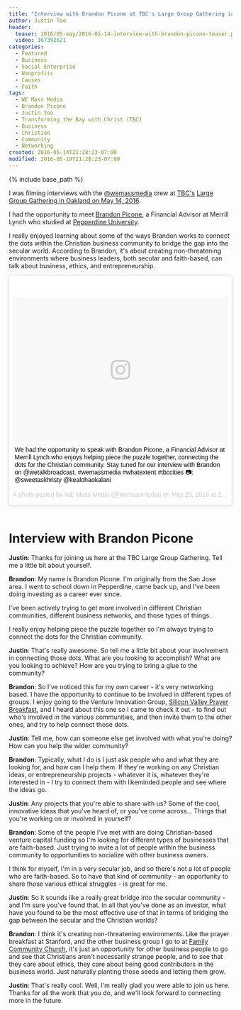 ```yaml
---
title: "Interview with Brandon Picone at TBC's Large Group Gathering in Oakland - May 14, 2016"
author: Justin Too
header:
  teaser: 2016/05-may/2016-05-14-interview-with-brandon-picone-teaser.png
  video: 167392621
categories:
  - Featured
  - Business
  - Social Enterprise
  - Nonprofits
  - Causes
  - Faith
tags:
  - WE Mass Media
  - Brandon Picone
  - Justin Too
  - Transforming the Bay with Christ (TBC)
  - Business
  - Christian
  - Community
  - Networking
created: 2016-05-14T21:28:23-07:00
modified: 2016-05-19T21:28:23-07:00
---
```


{% include base_path %}

I was filming interviews with the <a href="http://instagram.com/wemassmedia">@wemassmedia</a> crew at <a href="http://www.tbc.city/">TBC's</a> <a href="https://www.eventbrite.com/e/tbc-large-group-gathering-51416-tickets-20743383017">Large Group Gathering in Oakland on May 14, 2016</a>.

I had the opportunity to meet <a href="https://www.linkedin.com/in/brandon-picone-b8624b48">Brandon Picone</a>, a Financial Advisor at Merrill Lynch who studied at <a href="http://www.pepperdine.edu/">Pepperdine University</a>.

I really enjoyed learning about some of the ways Brandon works to connect the dots within the Christian business community to bridge the gap into the secular world. According to Brandon, it's about creating non-threatening environments where business leaders, both secular and faith-based, can talk about business, ethics, and entrepreneurship.

<blockquote class="instagram-media" data-instgrm-captioned data-instgrm-version="7" style=" background:#FFF; border:0; border-radius:3px; box-shadow:0 0 1px 0 rgba(0,0,0,0.5),0 1px 10px 0 rgba(0,0,0,0.15); margin: 1px; max-width:658px; padding:0; width:99.375%; width:-webkit-calc(100% - 2px); width:calc(100% - 2px);"><div style="padding:8px;"> <div style=" background:#F8F8F8; line-height:0; margin-top:40px; padding:33.7962962963% 0; text-align:center; width:100%;"> <div style=" background:url(data:image/png;base64,iVBORw0KGgoAAAANSUhEUgAAACwAAAAsCAMAAAApWqozAAAABGdBTUEAALGPC/xhBQAAAAFzUkdCAK7OHOkAAAAMUExURczMzPf399fX1+bm5mzY9AMAAADiSURBVDjLvZXbEsMgCES5/P8/t9FuRVCRmU73JWlzosgSIIZURCjo/ad+EQJJB4Hv8BFt+IDpQoCx1wjOSBFhh2XssxEIYn3ulI/6MNReE07UIWJEv8UEOWDS88LY97kqyTliJKKtuYBbruAyVh5wOHiXmpi5we58Ek028czwyuQdLKPG1Bkb4NnM+VeAnfHqn1k4+GPT6uGQcvu2h2OVuIf/gWUFyy8OWEpdyZSa3aVCqpVoVvzZZ2VTnn2wU8qzVjDDetO90GSy9mVLqtgYSy231MxrY6I2gGqjrTY0L8fxCxfCBbhWrsYYAAAAAElFTkSuQmCC); display:block; height:44px; margin:0 auto -44px; position:relative; top:-22px; width:44px;"></div></div> <p style=" margin:8px 0 0 0; padding:0 4px;"> <a href="https://www.instagram.com/p/BFn78THKpJI/" style=" color:#000; font-family:Arial,sans-serif; font-size:14px; font-style:normal; font-weight:normal; line-height:17px; text-decoration:none; word-wrap:break-word;" target="_blank">We had the opportunity to speak with Brandon Picone, a Financial Advisor at Merrill Lynch who enjoys helping piece the puzzle together, connecting the dots for the Christian community. Stay tuned for our interview with Brandon on @wetalkbroadcast. #wemassmedia #whatextent #tbccities 📷: @sweetaskhristy @kealohaokalani</a></p> <p style=" color:#c9c8cd; font-family:Arial,sans-serif; font-size:14px; line-height:17px; margin-bottom:0; margin-top:8px; overflow:hidden; padding:8px 0 7px; text-align:center; text-overflow:ellipsis; white-space:nowrap;">A photo posted by WE Mass Media (@wemassmedia) on <time style=" font-family:Arial,sans-serif; font-size:14px; line-height:17px;" datetime="2016-05-20T09:27:23+00:00">May 20, 2016 at 2:27am PDT</time></p></div></blockquote>
<script async defer src="//platform.instagram.com/en_US/embeds.js"></script>
<br/>

# Interview with Brandon Picone

**Justin**: Thanks for joining us here at the TBC Large Group Gathering. Tell me a little bit about yourself.

**Brandon**: My name is Brandon Picone. I'm originally from the San Jose area. I went to school down in Pepperdine, came back up, and I've been doing investing as a career ever since.

I've been actively trying to get more involved in different Christian communities, different business networks, and those types of things.

I really enjoy helping piece the puzzle together so I'm always trying to connect the dots for the Christian community.

**Justin**: That's really awesome. So tell me a little bit about your involvement in connecting those dots. What are you looking to accomplish? What are you looking to achieve? How are you trying to bring a glue to the community?

**Brandon**: So I've noticed this for my own career - it's very networking based. I have the opportunity to continue to be involved in different types of groups. I enjoy going to the Venture Innovation Group, <a href="http://www.svpb.net/">Silicon Valley Prayer Breakfast</a>, and I heard about this one so I came to check it out - to find out who's involved in the various communities, and then invite them to the other ones, and try to help connect those dots.

**Justin**: Tell me, how can someone else get involved with what you're doing? How can you help the wider community?

**Brandon**: Typically, what I do is I just ask people who and what they are looking for, and how can I help them. If they're working on any Christian ideas, or entrepreneurship projects - whatever it is, whatever they're interested in - I try to connect them with likeminded people and see where the ideas go.

**Justin**: Any projects that you're able to share with us? Some of the cool, innovative ideas that you've heard of, or you've come across... Things that you're working on or involved in yourself?

<!-- more -->

**Brandon**: Some of the people I've met with are doing Christian-based venture capital funding so I'm looking for different types of businesses that are faith-based. Just trying to invite a lot of people within the business community to opportunities to socialize with other business owners.

I think for myself, I'm in a very secular job, and so there's not a lot of people who are faith-based. So to have that kind of community - an opportunity to share those various ethical struggles - is great for me.

**Justin**: So it sounds like a really great bridge into the secular community - and I'm sure you've found that. In all that you've done as an investor, what have you found to be the most effective use of that in terms of bridging the gap between the secular and the Christian worlds?

**Brandon**: I think it's creating non-threatening environments. Like the prayer breakfast at Stanford, and the other business group I go to at <a href="http://www.fccchurch.com/">Family Community Church</a>, it's just an opportunity for other business people to go and see that Christians aren't necessarily strange people, and to see that they care about ethics, they care about being good contributors in the business world. Just naturally planting those seeds and letting them grow.

**Justin**: That's really cool. Well, I'm really glad you were able to join us here. Thanks for all the work that you do, and we'll look forward to connecting more in the future.
